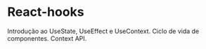 # React-hooks
Introdução ao UseState, UseEffect e UseContext. Ciclo de vida de componentes. Context API.
